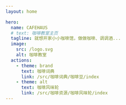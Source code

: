 ```yaml
---
layout: home

hero:
  name: CAFEHAUS
  # text: 咖啡教室主页
  tagline: 就想开家小小咖啡馆，做做咖啡、调调酒...
  image:
    src: /logo.svg
    alt: 咖啡教室
  actions:
    - theme: brand
      text: 咖啡词典
      link: /src/咖啡词典/咖啡豆/index
    - theme: alt
      text: 咖啡风味轮
      link: /src/咖啡资源/咖啡风味轮/index
---
```

